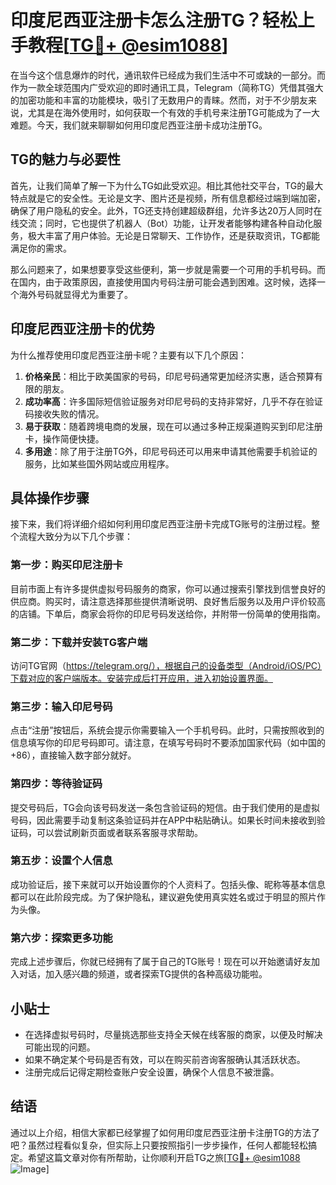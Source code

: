 # 印度尼西亚注册卡怎么注册TG？轻松上手教程[[TG💪+ @esim1088](https://t.me/s/esim1088)]

在当今这个信息爆炸的时代，通讯软件已经成为我们生活中不可或缺的一部分。而作为一款全球范围内广受欢迎的即时通讯工具，Telegram（简称TG）凭借其强大的加密功能和丰富的功能模块，吸引了无数用户的青睐。然而，对于不少朋友来说，尤其是在海外使用时，如何获取一个有效的手机号来注册TG可能成为了一大难题。今天，我们就来聊聊如何用印度尼西亚注册卡成功注册TG。

## TG的魅力与必要性

首先，让我们简单了解一下为什么TG如此受欢迎。相比其他社交平台，TG的最大特点就是它的安全性。无论是文字、图片还是视频，所有信息都经过端到端加密，确保了用户隐私的安全。此外，TG还支持创建超级群组，允许多达20万人同时在线交流；同时，它也提供了机器人（Bot）功能，让开发者能够构建各种自动化服务，极大丰富了用户体验。无论是日常聊天、工作协作，还是获取资讯，TG都能满足你的需求。

那么问题来了，如果想要享受这些便利，第一步就是需要一个可用的手机号码。而在国内，由于政策原因，直接使用国内号码注册可能会遇到困难。这时候，选择一个海外号码就显得尤为重要了。

## 印度尼西亚注册卡的优势

为什么推荐使用印度尼西亚注册卡呢？主要有以下几个原因：

1. **价格亲民**：相比于欧美国家的号码，印尼号码通常更加经济实惠，适合预算有限的朋友。
2. **成功率高**：许多国际短信验证服务对印尼号码的支持非常好，几乎不存在验证码接收失败的情况。
3. **易于获取**：随着跨境电商的发展，现在可以通过多种正规渠道购买到印尼注册卡，操作简便快捷。
4. **多用途**：除了用于注册TG外，印尼号码还可以用来申请其他需要手机验证的服务，比如某些国外网站或应用程序。

## 具体操作步骤

接下来，我们将详细介绍如何利用印度尼西亚注册卡完成TG账号的注册过程。整个流程大致分为以下几个步骤：

### 第一步：购买印尼注册卡

目前市面上有许多提供虚拟号码服务的商家，你可以通过搜索引擎找到信誉良好的供应商。购买时，请注意选择那些提供清晰说明、良好售后服务以及用户评价较高的店铺。下单后，商家会将你的印尼号码发送给你，并附带一份简单的使用指南。

### 第二步：下载并安装TG客户端

访问TG官网（https://telegram.org/），根据自己的设备类型（Android/iOS/PC）下载对应的客户端版本。安装完成后打开应用，进入初始设置界面。

### 第三步：输入印尼号码

点击“注册”按钮后，系统会提示你需要输入一个手机号码。此时，只需按照收到的信息填写你的印尼号码即可。请注意，在填写号码时不要添加国家代码（如中国的+86），直接输入数字部分就好。

### 第四步：等待验证码

提交号码后，TG会向该号码发送一条包含验证码的短信。由于我们使用的是虚拟号码，因此需要手动复制这条验证码并在APP中粘贴确认。如果长时间未接收到验证码，可以尝试刷新页面或者联系客服寻求帮助。

### 第五步：设置个人信息

成功验证后，接下来就可以开始设置你的个人资料了。包括头像、昵称等基本信息都可以在此阶段完成。为了保护隐私，建议避免使用真实姓名或过于明显的照片作为头像。

### 第六步：探索更多功能

完成上述步骤后，你就已经拥有了属于自己的TG账号！现在可以开始邀请好友加入对话，加入感兴趣的频道，或者探索TG提供的各种高级功能啦。

## 小贴士

- 在选择虚拟号码时，尽量挑选那些支持全天候在线客服的商家，以便及时解决可能出现的问题。
- 如果不确定某个号码是否有效，可以在购买前咨询客服确认其活跃状态。
- 注册完成后记得定期检查账户安全设置，确保个人信息不被泄露。

## 结语

通过以上介绍，相信大家都已经掌握了如何用印度尼西亚注册卡注册TG的方法了吧？虽然过程看似复杂，但实际上只要按照指引一步步操作，任何人都能轻松搞定。希望这篇文章对你有所帮助，让你顺利开启TG之旅[[TG💪+ @esim1088](https://t.me/s/esim1088) ![Image](https://i.postimg.cc/4NQfJmqS/Snipaste-2025-05-13-00-14-12.png)]
